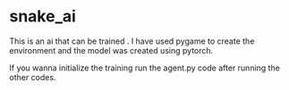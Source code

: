 # snake_ai
This is an ai that can be trained . I have used pygame to create the environment and the model was created using pytorch.

If you wanna initialize the training run the agent.py code after running the other codes.
